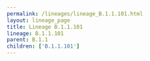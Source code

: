 ```yaml
---
permalink: /lineages/lineage_B.1.1.101.html
layout: lineage_page
title: Lineage B.1.1.101
lineage: B.1.1.101
parent: B.1.1
children: ['B.1.1.101']
---
```

